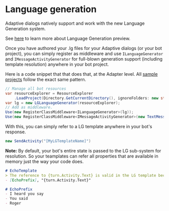# Language generation

Adaptive dialogs natively support and work with the new Language Generation system. 

See [here][1] to learn more about Language Generation preview.

Once you have authored your .lg files for your Adaptive dialogs (or your bot project), you can simply register as middleware and use  `ILanguageGenerator` and `IMessageActivityGenerator` for full-blown generation support (including template resolution) anywhere in your bot project.

Here is a code snippet that that does that, at the Adapter level. All [sample projects][2] follow the exact same pattern.

``` C#
// Manage all bot resources
var resourceExplorer = ResourceExplorer
    .LoadProject(Directory.GetCurrentDirectory(), ignoreFolders: new string[] { "models" });
var lg = new LGLanguageGenerator(resourceExplorer);
// Add as middleware.
Use(new RegisterClassMiddleware<ILanguageGenerator>(lg));
Use(new RegisterClassMiddleware<IMessageActivityGenerator>(new TextMessageActivityGenerator(lg)));
```

With this, you can simply refer to a LG template anywhere in your bot's response. 

``` C#
new SendActivity("[MyLGTemplateName]")
```

**Note:** By default, your bot's entire state is passed to the LG sub-system for resolution. So your teamplates can refer all properties that are available in memory just the way your code does.

``` markdown
# EchoTemplate
> The reference to {turn.Activity.Text} is valid in the LG template because bot state is passed in on all template evaluation calls.
- [EchoPrefix], "{turn.Activity.Text}"

# EchoPrefix
- I heard you say
- You said
- Roger
```

[1]:../../language-generation.md
[2]:../csharp_dotnetcore


